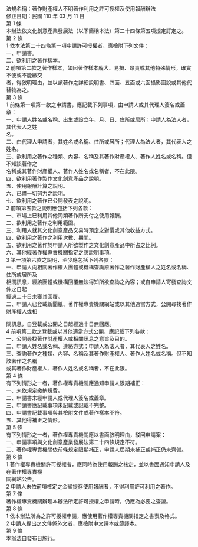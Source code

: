 法規名稱：著作財產權人不明著作利用之許可授權及使用報酬辦法  
修正日期：民國 110 年 03 月 11 日  
第 1 條  
本辦法依文化創意產業發展法（以下簡稱本法）第二十四條第五項規定訂定之。  
第 2 條  
1 依本法第二十四條第一項申請許可授權者，應檢附下列文件：  
一、申請書。  
二、欲利用之著作樣本。  
2 前項第二款之著作樣本，如因著作樣本龐大、易損、昂貴或其他特殊情形，確實不便或不能繳交  
者，得敘明理由，並以該著作之詳細說明書、四面、五面或六面攝影圖說或其他代替物為之。  
第 3 條  
1 前條第一項第一款之申請書，應記載下列事項，由申請人或其代理人簽名或蓋章：  
一、申請人姓名或名稱、出生或設立年、月、日、住所或居所；申請人為法人者，其代表人之姓  
名。  
二、由代理人申請者，其姓名或名稱、住所或居所；代理人為法人者，其代表人之姓名。  
三、欲利用之著作之種類、內容、名稱及其著作財產權人、著作人姓名或名稱。但不知該著作之  
名稱或其著作財產權人、著作人姓名或名稱者，不在此限。  
四、欲利用著作製作文化創意產品之說明。  
五、使用報酬計算之說明。  
六、已盡一切努力之說明。  
七、欲利用之著作已公開發表之說明。  
2 前項第五款之說明應包括下列各款：  
一、市場上已利用其他同類著作所支付之使用報酬。  
二、欲利用之著作之利用範圍。  
三、利用人就其文化創意產品交易時預定之對價或其他收益方式。  
四、欲利用之著作之利用次數、期間。  
五、欲利用之著作於申請人所欲製作之文化創意產品中所占之比例。  
六、其他經著作權專責機關指定之應說明事項。  
3 第一項第六款之說明，至少應包括下列各款：  
一、申請人向相關著作權人團體或機構查詢原著作之著作財產權人之姓名或名稱、住所或居所及  
相關訊息，經該團體或機構回覆無法得知所欲查詢之內容；或自申請人寄發查詢文件之日起  
經過三十日未獲其回覆。  
二、申請人已登載新聞紙、著作權專責機關網站或以其他適當方式，公開尋找著作財產權人或相  


關訊息，自登載或公開之日起經過十日無回應。  
4 前項第二款之登載或以其他適當方式公開，應記載下列各款：  
一、公開尋找著作財產權人或相關訊息之意旨及目的。  
二、申請人姓名或名稱、連絡方式；申請人為法人者，其代表人之姓名。  
三、查詢著作之種類、內容、名稱及其著作財產權人、著作人姓名或名稱。但不知該著作之名稱  
或其著作財產權人、著作人姓名或名稱者，不在此限。  
第 4 條  
有下列情形之一者，著作權專責機關應通知申請人限期補正：  
一、未依規定繳納規費。  
二、申請書未經申請人或代理人簽名或蓋章。  
三、申請書應記載事項未記載或記載不完整。  
四、申請書記載事項與其檢附文件或著作樣本不符。  
五、其他得補正之情形。  
第 5 條  
有下列情形之一者，著作權專責機關應以書面敘明理由，駁回申請案：  
一、申請事項與文化創意產業發展法第二十四條規定不符。  
二、著作權專責機關依前條規定限期補正，申請人屆期未補正或補正仍未齊備。  
第 6 條  
1 著作權專責機關許可授權者，應同時為使用報酬之核定，並以書面通知申請人及在著作權專責機  
關網站公告。  
2 申請人未依前項核定之金額提存使用報酬者，不得利用許可利用之著作。  
第 7 條  
著作權專責機關辦理本辦法所定許可授權之申請時，仍應為必要之查證。  
第 8 條  
1 依本辦法所為之許可授權申請，應使用著作權專責機關指定之書表及格式。  
2 申請人提出之文件係外文者，應檢附中文譯本或節譯本。  
第 9 條  
本辦法自發布日施行。  


